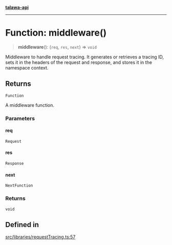 [**talawa-api**](../../../README.md)

***

# Function: middleware()

> **middleware**(): (`req`, `res`, `next`) => `void`

Middleware to handle request tracing. It generates or retrieves a tracing ID,
sets it in the headers of the request and response, and stores it in the namespace context.

## Returns

`Function`

A middleware function.

### Parameters

#### req

`Request`

#### res

`Response`

#### next

`NextFunction`

### Returns

`void`

## Defined in

[src/libraries/requestTracing.ts:57](https://github.com/Suyash878/talawa-api/blob/095e6964ce2a06c1c30d1acf81b6162203f1db91/src/libraries/requestTracing.ts#L57)
